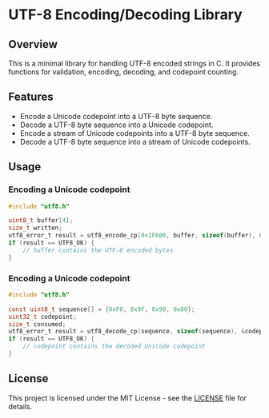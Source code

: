 # UTF-8 Encoding/Decoding Library

## Overview

This is a minimal library for handling UTF-8 encoded strings in C. It provides functions for validation, encoding, decoding, and codepoint counting.

## Features

- Encode a Unicode codepoint into a UTF-8 byte sequence.
- Decode a UTF-8 byte sequence into a Unicode codepoint.
- Encode a stream of Unicode codepoints into a UTF-8 byte sequence.
- Decode a UTF-8 byte sequence into a stream of Unicode codepoints.

## Usage

### Encoding a Unicode codepoint

```c
#include "utf8.h"

uint8_t buffer[4];
size_t written;
utf8_error_t result = utf8_encode_cp(0x1F600, buffer, sizeof(buffer), &written);
if (result == UTF8_OK) {
    // buffer contains the UTF-8 encoded bytes
}
```

### Encoding a Unicode codepoint

```c
#include "utf8.h"

const uint8_t sequence[] = {0xF0, 0x9F, 0x98, 0x80};
uint32_t codepoint;
size_t consumed;
utf8_error_t result = utf8_decode_cp(sequence, sizeof(sequence), &codepoint, &consumed);
if (result == UTF8_OK) {
    // codepoint contains the decoded Unicode codepoint
}
```
## License
This project is licensed under the MIT License - see the [LICENSE](LICENSE) file for details.
```
